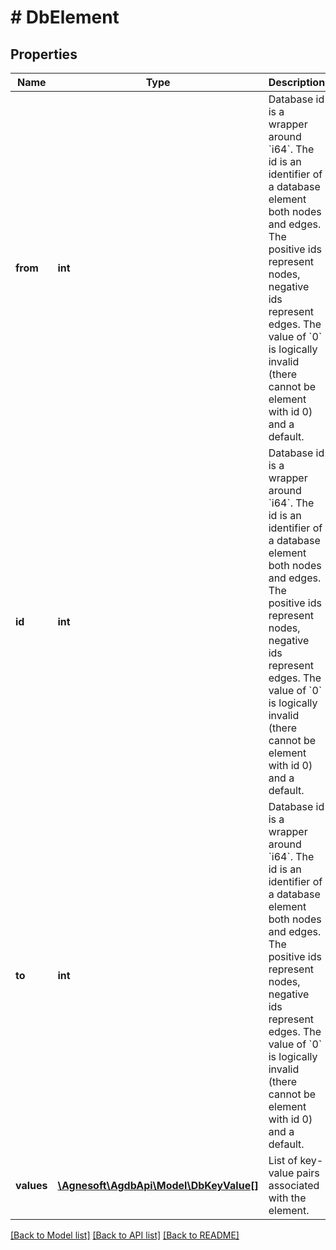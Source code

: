 # # DbElement

## Properties

Name | Type | Description | Notes
------------ | ------------- | ------------- | -------------
**from** | **int** | Database id is a wrapper around &#x60;i64&#x60;. The id is an identifier of a database element both nodes and edges. The positive ids represent nodes, negative ids represent edges. The value of &#x60;0&#x60; is logically invalid (there cannot be element with id 0) and a default. | [optional]
**id** | **int** | Database id is a wrapper around &#x60;i64&#x60;. The id is an identifier of a database element both nodes and edges. The positive ids represent nodes, negative ids represent edges. The value of &#x60;0&#x60; is logically invalid (there cannot be element with id 0) and a default. |
**to** | **int** | Database id is a wrapper around &#x60;i64&#x60;. The id is an identifier of a database element both nodes and edges. The positive ids represent nodes, negative ids represent edges. The value of &#x60;0&#x60; is logically invalid (there cannot be element with id 0) and a default. | [optional]
**values** | [**\Agnesoft\AgdbApi\Model\DbKeyValue[]**](DbKeyValue.md) | List of key-value pairs associated with the element. |

[[Back to Model list]](../../README.md#models) [[Back to API list]](../../README.md#endpoints) [[Back to README]](../../README.md)
